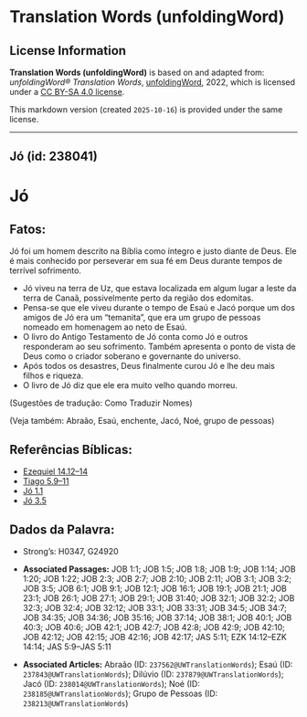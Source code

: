 # Translation Words (unfoldingWord)

## License Information

**Translation Words (unfoldingWord)** is based on and adapted from: _unfoldingWord® Translation Words_, [unfoldingWord](https://unfoldingword.org/utw), 2022, which is licensed under a [CC BY-SA 4.0 license](https://creativecommons.org/licenses/by-sa/4.0/legalcode.en).

This markdown version (created `2025-10-16`) is provided under the same license.



--------------------------------

## Jó (id: 238041)

Jó
==

Fatos:
------

Jó foi um homem descrito na Bíblia como íntegro e justo diante de Deus. Ele é mais conhecido por perseverar em sua fé em Deus durante tempos de terrível sofrimento.

* Jó viveu na terra de Uz, que estava localizada em algum lugar a leste da terra de Canaã, possivelmente perto da região dos edomitas.
* Pensa\-se que ele viveu durante o tempo de Esaú e Jacó porque um dos amigos de Jó era um “temanita”, que era um grupo de pessoas nomeado em homenagem ao neto de Esaú.
* O livro do Antigo Testamento de Jó conta como Jó e outros responderam ao seu sofrimento. Também apresenta o ponto de vista de Deus como o criador soberano e governante do universo.
* Após todos os desastres, Deus finalmente curou Jó e lhe deu mais filhos e riqueza.
* O livro de Jó diz que ele era muito velho quando morreu.

(Sugestões de tradução: Como Traduzir Nomes)

(Veja também: Abraão, Esaú, enchente, Jacó, Noé, grupo de pessoas)

Referências Bíblicas:
---------------------

* [Ezequiel 14\.12–14](https://ref.ly/Ezek14:12-Ezek14:14)
* [Tiago 5\.9–11](https://ref.ly/Jas5:9-Jas5:11)
* [Jó 1\.1](https://ref.ly/Job1:1)
* [Jó 3\.5](https://ref.ly/Job3:5)

Dados da Palavra:
-----------------

* Strong’s: H0347, G24920

* **Associated Passages:** JOB 1:1; JOB 1:5; JOB 1:8; JOB 1:9; JOB 1:14; JOB 1:20; JOB 1:22; JOB 2:3; JOB 2:7; JOB 2:10; JOB 2:11; JOB 3:1; JOB 3:2; JOB 3:5; JOB 6:1; JOB 9:1; JOB 12:1; JOB 16:1; JOB 19:1; JOB 21:1; JOB 23:1; JOB 26:1; JOB 27:1; JOB 29:1; JOB 31:40; JOB 32:1; JOB 32:2; JOB 32:3; JOB 32:4; JOB 32:12; JOB 33:1; JOB 33:31; JOB 34:5; JOB 34:7; JOB 34:35; JOB 34:36; JOB 35:16; JOB 37:14; JOB 38:1; JOB 40:1; JOB 40:3; JOB 40:6; JOB 42:1; JOB 42:7; JOB 42:8; JOB 42:9; JOB 42:10; JOB 42:12; JOB 42:15; JOB 42:16; JOB 42:17; JAS 5:11; EZK 14:12–EZK 14:14; JAS 5:9–JAS 5:11
* **Associated Articles:** Abraão (ID: `237562@UWTranslationWords`); Esaú (ID: `237843@UWTranslationWords`); Dilúvio  (ID: `237879@UWTranslationWords`); Jacó (ID: `238014@UWTranslationWords`); Noé (ID: `238185@UWTranslationWords`); Grupo de Pessoas (ID: `238213@UWTranslationWords`)

